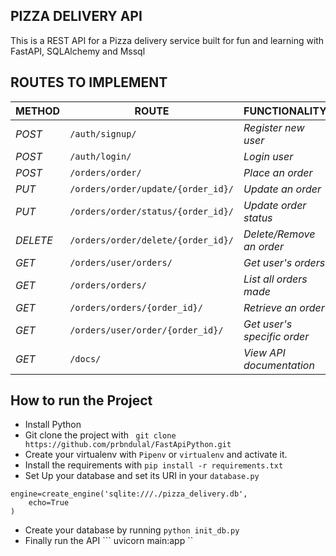  ## PIZZA DELIVERY API
This is a REST API for a Pizza delivery service built for fun and learning with FastAPI, SQLAlchemy and Mssql



## ROUTES TO IMPLEMENT
| METHOD | ROUTE | FUNCTIONALITY |ACCESS|
| ------- | ----- | ------------- | ------------- |
| *POST* | ```/auth/signup/``` | _Register new user_| _All users_|
| *POST* | ```/auth/login/``` | _Login user_|_All users_|
| *POST* | ```/orders/order/``` | _Place an order_|_All users_|
| *PUT* | ```/orders/order/update/{order_id}/``` | _Update an order_|_All users_|
| *PUT* | ```/orders/order/status/{order_id}/``` | _Update order status_|_Superuser_|
| *DELETE* | ```/orders/order/delete/{order_id}/``` | _Delete/Remove an order_ |_All users_|
| *GET* | ```/orders/user/orders/``` | _Get user's orders_|_All users_|
| *GET* | ```/orders/orders/``` | _List all orders made_|_Superuser_|
| *GET* | ```/orders/orders/{order_id}/``` | _Retrieve an order_|_Superuser_|
| *GET* | ```/orders/user/order/{order_id}/``` | _Get user's specific order_|
| *GET* | ```/docs/``` | _View API documentation_|_All users_|

## How to run the Project
- Install Python
- Git clone the project with ``` git clone https://github.com/prbndulal/FastApiPython.git```
- Create your virtualenv with `Pipenv` or `virtualenv` and activate it.
- Install the requirements with ``` pip install -r requirements.txt ```
- Set Up your  database and set its URI in your ```database.py```
```
engine=create_engine('sqlite:///./pizza_delivery.db',
    echo=True
)
```

- Create your database by running ``` python init_db.py ```
- Finally run the API
``` uvicorn main:app ``